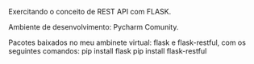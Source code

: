 Exercitando o conceito de REST API com FLASK. 

Ambiente de desenvolvimento: Pycharm Comunity.

Pacotes baixados no meu ambinete virtual:
flask e flask-restful, com os seguintes comandos:
pip install flask
pip install flask-restful
